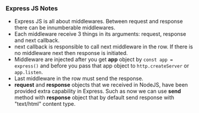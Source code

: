 ### Express JS Notes

- Express JS is all about middlewares. Between request and response there can be innumberable middlewares.
- Each middleware receive 3 things in its arguments: request, response and next callback.
- next callback is responsible to call next middleware in the row. If there is no middleware next then response is initiated.
- Middleware are injected after you get **app** object by `const app = express()` and before you pass that app object to `http.createServer` or `app.listen`.
- Last middleware in the row must send the response.
- **request** and **response** objects that we received in NodeJS, have been provided extra capability in Express. Such as now we can use **send** method with **response** object that by default send response with "text/html" content type.
